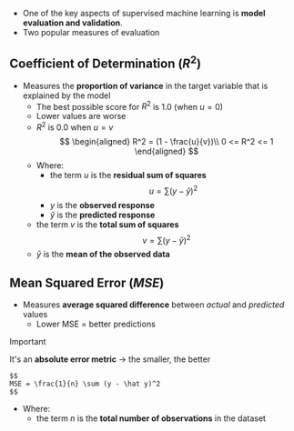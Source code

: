 - One of the key aspects of supervised machine learning is **model evaluation and validation**. 
- Two popular measures of evaluation

## Coefficient of Determination ($R^2$) 

- Measures the **proportion of variance** in the target variable that is explained by the model
	- The best possible score for $R^2$ is 1.0 (when $u = 0$)
	- Lower values are worse
	- $R^2$ is 0.0 when $u = v$ 		
	 $$
		\begin{aligned}
		R^2 = (1 - \frac{u}{v})\\
		0 <= R^2 <= 1
		\end{aligned}
		$$
	- Where: 
		- the term $u$ is the **residual sum of squares**
			$$
			u = \sum (y - \hat y)^2
			$$
		- $y$ is the **observed response**
		- $\hat y$ is the **predicted response**
	- the term $v$ is the **total sum of squares**
		$$
		v = \sum (y - \bar y)^2
		$$
	- $\bar y$ is the **mean of the observed data**
## Mean Squared Error ($MSE$)

- Measures **average squared difference** between _actual_ and _predicted_ values
	- Lower MSE = better predictions

> [!IMPORTANT]
> It's an **absolute error metric** &rarr; the smaller, the better 

	$$
	MSE = \frac{1}{n} \sum (y - \hat y)^2
	$$
- Where:
	- the term $n$ is the **total number of observations** in the dataset
